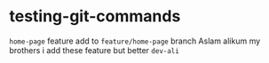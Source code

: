 # testing-git-commands

`home-page` feature add to `feature/home-page` branch
Aslam alikum my brothers
i add these feature but better `dev-ali`